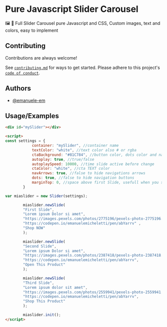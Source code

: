
# Pure Javascript Slider Carousel

🖼️ 🎠 Full Slider Carousel pure Javascript and CSS, Custom images, text and colors, easy to implement

## Contributing

Contributions are always welcome!

See [`contributing.md`](contributing.md) for ways to get started.
Please adhere to this project's [`code of conduct`](code_of_conduct.md).

## Authors

- [@emanuele-em](https://www.github.com/emanuele-em)


## Usage/Examples

```html
<div id="mySlider"></div>

<script>
const settings = {
			container: "mySlider", //container name
			textColor: "white", //text color also # or rgba
			ctaBackground: "#81C784", //button color, dots color and nav arrow color
			autoplay: true, //true/false
			autoplaySpeed: 10000, //time slide active before change
			ctaColor: "white", //cta TEXT color
			navArrows: true, //false to hide navigations arrows
			dots: true, //false to hide navigation buttons
			marginTop: 0, //space above first Slide, usefull when you set this slider in the first page behind header nav, this option allow you to center text manually and move the text down
		}

var miaslider = new Slider(settings);

		miaslider.newSlide(
		"First Slide",
		"Lorem ipsum Dolor si amet",
		"https://images.pexels.com/photos/2775196/pexels-photo-2775196.jpeg?auto=compress&cs=tinysrgb&w=1260&h=750&dpr=1",
		"https://codepen.io/emanuelemicheletti/pen/abYarrv" ,
		"Shop NOW"
		);

		miaslider.newSlide(
		"Second Slide",
		"Lorem ipsum Dolor si amet",
		"https://images.pexels.com/photos/2387418/pexels-photo-2387418.jpeg?auto=compress&cs=tinysrgb&w=1600",
		"https://codepen.io/emanuelemicheletti/pen/abYarrv",
		"Open This Product"
		);

		miaslider.newSlide(
		"Third Slide",
		"Lorem ipsum dolor sit amet",
		"https://images.pexels.com/photos/2559941/pexels-photo-2559941.jpeg?auto=compress&cs=tinysrgb&w=1600",
		"https://codepen.io/emanuelemicheletti/pen/abYarrv",
		"Shop This Product"
		);

		miaslider.init();
</script>
```

